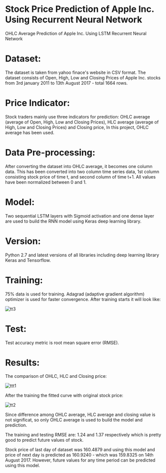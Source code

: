 # Stock Price Prediction of Apple Inc. Using Recurrent Neural Network
OHLC Average Prediction of Apple Inc. Using LSTM Recurrent Neural Network

# Dataset:
The dataset is taken from yahoo finace's website in CSV format. The dataset consists of Open, High, Low and Closing Prices of Apple Inc. stocks from 3rd january 2011 to 13th August 2017 - total 1664 rows. 
# Price Indicator:
Stock traders mainly use three indicators for prediction: OHLC average (average of Open, High, Low and Closing Prices), HLC average (average of High, Low and Closing Prices) and Closing price, In this project, OHLC average has been used.
# Data Pre-processing:
After converting the dataset into OHLC average, it becomes one column data. This has been converted into two column time series data, 1st column consisting stock price of time t, and second column of time t+1. All values have been normalized between 0 and 1.
# Model: 
Two sequential LSTM layers with Sigmoid activation and one dense layer are used to build the RNN model using Keras deep learning library.
# Version:
Python 2.7 and latest versions of all libraries including deep learning library Keras and Tensorflow.
# Training:
75% data is used for training. Adagrad (adaptive gradient algorithm) optimizer is used for faster convergence.
After training starts it will look like:

![tt3](https://user-images.githubusercontent.com/24511419/29501862-787afad2-864d-11e7-8fbc-26afaa992a4d.png)

# Test:
Test accuracy metric is root mean square error (RMSE).
# Results:
The comparison of OHLC, HLC and Closing price:

![ttt1](https://user-images.githubusercontent.com/24511419/29501710-76018bbe-864c-11e7-9239-afd8bbf19bb8.png)

After the training the fitted curve with original stock price:

![tt2](https://user-images.githubusercontent.com/24511419/29501783-eb7eccd0-864c-11e7-9c26-0db07dea73c0.png)

Since difference among OHLC average, HLC average and closing value is not significat, so only OHLC average is used to build the model and prediction.

The training and testing RMSE are: 1.24 and 1.37 respectively which is pretty good to predict future values of stock.

Stock price of last day of dataset was 160.4879 and using this model and price of next day is predicted as 160.9240 - which was 159.8325 on 14th August 2017. However, future values for any time period can be predicted using this model.

